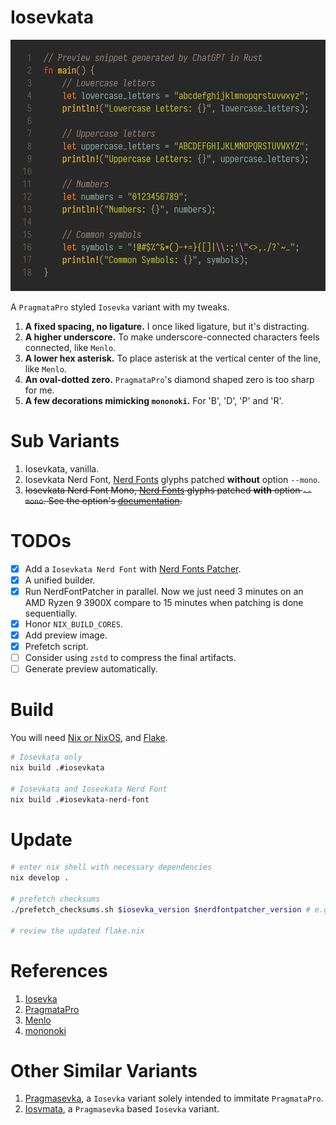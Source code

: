 # Iosevkata

![Preview](preview.png)

A `PragmataPro` styled `Iosevka` variant with my tweaks.

1. **A fixed spacing, no ligature.** I once liked ligature, but it's distracting.
2. **A higher underscore.** To make underscore-connected characters feels connected, like `Menlo`.
3. **A lower hex asterisk.** To place asterisk at the vertical center of the line, like `Menlo`.
4. **An oval-dotted zero.** `PragmataPro`'s diamond shaped zero is too sharp for me.
5. **A few decorations mimicking `mononoki`.** For 'B', 'D', 'P' and 'R'.

# Sub Variants

1. Iosevkata, vanilla.
2. Iosevkata Nerd Font, [Nerd Fonts](https://github.com/ryanoasis/nerd-fonts) glyphs patched **without** option `--mono`.
3. ~~Iosevkata Nerd Font Mono, [Nerd Fonts](https://github.com/ryanoasis/nerd-fonts) glyphs patched **with** option `--mono`. See the option's [documentation](https://github.com/ryanoasis/nerd-fonts/wiki/ScriptOptions).~~

# TODOs

- [x] Add a `Iosevkata Nerd Font` with [Nerd Fonts Patcher](https://github.com/ryanoasis/nerd-fonts#font-patcher).
- [x] A unified builder.
- [x] Run NerdFontPatcher in parallel. Now we just need 3 minutes on an AMD Ryzen 9 3900X compare to 15 minutes when patching is done sequentially.
- [x] Honor `NIX_BUILD_CORES`.
- [x] Add preview image.
- [x] Prefetch script.
- [ ] Consider using `zstd` to compress the final artifacts.
- [ ] Generate preview automatically.

# Build

You will need [Nix or NixOS](https://nixos.org/), and [Flake](https://nixos.wiki/wiki/Flakes).

```bash
# Iosevkata only
nix build .#iosevkata

# Iosevkata and Iosevkata Nerd Font
nix build .#iosevkata-nerd-font
```

# Update
```bash
# enter nix shell with necessary dependencies
nix develop .

# prefetch checksums
./prefetch_checksums.sh $iosevka_version $nerdfontpatcher_version # e.g. ./prefetch_checksums.sh 30.0.0 3.2.1

# review the updated flake.nix
```

# References
1. [Iosevka](https://github.com/be5invis/Iosevka)
2. [PragmataPro](https://fsd.it/shop/fonts/pragmatapro/)
3. [Menlo](https://en.wikipedia.org/wiki/Menlo_(typeface))
4. [mononoki](https://github.com/madmalik/mononoki)

# Other Similar Variants

1. [Pragmasevka](https://github.com/shytikov/pragmasevka), a `Iosevka` variant solely intended to immitate `PragmataPro`.
2. [Iosvmata](https://github.com/N-R-K/Iosvmata), a `Pragmasevka` based `Iosevka` variant.
